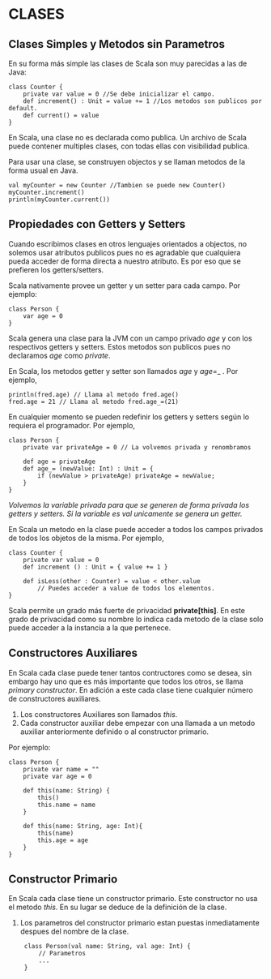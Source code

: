 # CLASES    

## Clases Simples y Metodos sin Parametros

En su forma más simple las clases de Scala son muy parecidas a las de Java:

    class Counter {
        private var value = 0 //Se debe inicializar el campo.
        def increment() : Unit = value += 1 //Los metodos son publicos por default.
        def current() = value
    }

En Scala, una clase no es declarada como publica. Un archivo de Scala puede contener multiples clases, con todas ellas con visibilidad publica.

Para usar una clase, se construyen objectos y se llaman metodos de la forma usual en Java.

    val myCounter = new Counter //Tambien se puede new Counter()
    myCounter.increment()
    println(myCounter.current())

## Propiedades con Getters y Setters

Cuando escribimos clases en otros lenguajes orientados a objectos, no solemos usar atributos publicos pues no es agradable que cualquiera pueda acceder de forma directa a nuestro atributo. Es por eso que se prefieren los getters/setters.

Scala nativamente provee un getter y un setter para cada campo. Por ejemplo:

    class Person {
        var age = 0
    }

Scala genera una clase para la JVM con un campo privado _age_ y con los respectivos getters y setters. Estos metodos son publicos pues no declaramos _age_ como _private_.

En Scala, los metodos getter y setter son llamados _age_ y _age_=_ . Por ejemplo,

    println(fred.age) // Llama al metodo fred.age()
    fred.age = 21 // Llama al metodo fred.age_=(21)

En cualquier momento se pueden redefinir los getters y setters según lo requiera el programador. Por ejemplo, 

    class Person {
        private var privateAge = 0 // La volvemos privada y renombramos

        def age = privateAge
        def age_= (newValue: Int) : Unit = {
            if (newValue > privateAge) privateAge = newValue;
        }
    }

_Volvemos la variable privada para que se generen de forma privada los getters y setters. Si la variable es val unicamente se genera un getter._

En Scala un metodo en la clase puede acceder a todos los campos privados de todos los objetos de la misma. Por ejemplo,

    class Counter {
        private var value = 0
        def increment () : Unit = { value += 1 }
        
        def isLess(other : Counter) = value < other.value
            // Puedes acceder a value de todos los elementos.
    }

Scala permite un grado más fuerte de privacidad **private[this]**. En este grado de privacidad como su nombre lo indica cada metodo de la clase solo puede acceder a la instancia a la que pertenece.


## Constructores Auxiliares

En Scala cada clase puede tener tantos contructores como se desea, sin embargo hay uno que es más importante que todos los otros, se llama _primary constructor_. En adición a este cada clase tiene cualquier número de constructores auxiliares.

 1. Los constructores Auxiliares son llamados _this_.
 2. Cada constructor auxiliar debe empezar con una llamada a un metodo auxiliar anteriormente definido o al constructor primario.

Por ejemplo:

    class Person {
        private var name = ""
        private var age = 0

        def this(name: String) {
            this()
            this.name = name
        }

        def this(name: String, age: Int){
            this(name)
            this.age = age
        }
    }

## Constructor Primario

En Scala cada clase tiene un constructor primario. Este constructor no usa el metodo _this_. En su lugar se deduce de la definición de la clase.

1. Los parametros del constructor primario estan puestas inmediatamente despues del nombre de la clase.

        class Person(val name: String, val age: Int) {
            // Parametros
            ...
        }

